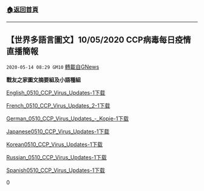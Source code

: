 ###  [:house:返回首頁](https://github.com/ourhimalayas/txt)
---

## 【世界多語言圖文】10/05/2020 CCP病毒每日疫情直播簡報
`2020-05-14 08:29 GM10` [轉載自GNews](https://gnews.org/zh-hant/203243/)

**戰友之家圖文摘要組及小語種組**

[English\_0510\_CCP\_Virus\_Updates-1](https://s3.amazonaws.com/gnews-media-offload/wp-content/uploads/2020/05/14082814/English_0510_CCP_Virus_Updates-1.pdf)[下载](https://s3.amazonaws.com/gnews-media-offload/wp-content/uploads/2020/05/14082814/English_0510_CCP_Virus_Updates-1.pdf)

[French\_0510\_CCP\_Virus\_Updates\_2-1](https://s3.amazonaws.com/gnews-media-offload/wp-content/uploads/2020/05/14082823/French_0510_CCP_Virus_Updates_2-1.pdf)[下载](https://s3.amazonaws.com/gnews-media-offload/wp-content/uploads/2020/05/14082823/French_0510_CCP_Virus_Updates_2-1.pdf)

[German\_0510\_CCP\_Virus\_Updates\_-\_Kopie-1](https://s3.amazonaws.com/gnews-media-offload/wp-content/uploads/2020/05/14082834/German_0510_CCP_Virus_Updates_-_Kopie-1.pdf)[下载](https://s3.amazonaws.com/gnews-media-offload/wp-content/uploads/2020/05/14082834/German_0510_CCP_Virus_Updates_-_Kopie-1.pdf)

[Japanese0510\_CCP\_Virus\_Updates-1](https://s3.amazonaws.com/gnews-media-offload/wp-content/uploads/2020/05/14082847/Japanese0510_CCP_Virus_Updates-1.pdf)[下载](https://s3.amazonaws.com/gnews-media-offload/wp-content/uploads/2020/05/14082847/Japanese0510_CCP_Virus_Updates-1.pdf)

[Korean0510\_CCP\_Virus\_Updates-1](https://s3.amazonaws.com/gnews-media-offload/wp-content/uploads/2020/05/14082857/Korean0510_CCP_Virus_Updates-1.pdf)[下载](https://s3.amazonaws.com/gnews-media-offload/wp-content/uploads/2020/05/14082857/Korean0510_CCP_Virus_Updates-1.pdf)

[Russian\_0510\_CCP\_Virus\_Updates-1](https://s3.amazonaws.com/gnews-media-offload/wp-content/uploads/2020/05/14082908/Russian_0510_CCP_Virus_Updates-1.pdf)[下载](https://s3.amazonaws.com/gnews-media-offload/wp-content/uploads/2020/05/14082908/Russian_0510_CCP_Virus_Updates-1.pdf)

[Spanish0510\_CCP\_Virus\_Updates-1](https://s3.amazonaws.com/gnews-media-offload/wp-content/uploads/2020/05/14082917/Spanish0510_CCP_Virus_Updates-1.pdf)[下载](https://s3.amazonaws.com/gnews-media-offload/wp-content/uploads/2020/05/14082917/Spanish0510_CCP_Virus_Updates-1.pdf)

0
